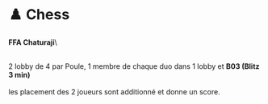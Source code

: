 # ♟️ Chess

**FFA Chaturaji**\
\
2 lobby de 4 par Poule, 1 membre de chaque duo dans 1 lobby et **B03 (Blitz 3 min)**\
\
les placement des 2 joueurs sont additionné et donne un score.
